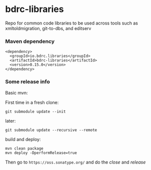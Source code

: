 # bdrc-libraries
Repo for common code libraries to be used across tools such as xmltoldmigration, git-to-dbs, and editserv

### Maven dependency
    <dependency>
      <groupId>io.bdrc.libraries</groupId>
      <artifactId>bdrc-libraries</artifactId>
      <version>0.15.0</version>
    </dependency>

### Some release info
Basic mvn:

First time in a fresh clone:

    git submodule update --init

later:

    git submodule update --recursive --remote
    
build and deploy:

    mvn clean package
    mvn deploy -DperformRelease=true

Then go to `https://oss.sonatype.org/`  and do the *close* and *release*
